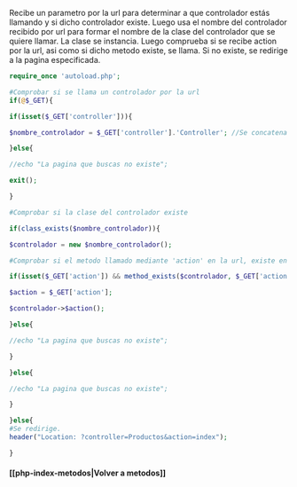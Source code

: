 Recibe un parametro por la url para determinar a que controlador estás llamando y si dicho controlador existe. Luego usa el nombre del controlador recibido por url para formar el nombre de la clase del controlador que se quiere llamar.
La clase se instancia.
Luego comprueba si se recibe action por la url, asi como si dicho metodo existe, se llama.
Si no existe, se redirige a la pagina especificada.
```php
require_once 'autoload.php';

#Comprobar si se llama un controlador por la url
if(@$_GET){

if(isset($_GET['controller'])){

$nombre_controlador = $_GET['controller'].'Controller'; //Se concatena Controller para formar el nombre completo del controlador

}else{

//echo "La pagina que buscas no existe";

exit();

}

#Comprobar si la clase del controlador existe

if(class_exists($nombre_controlador)){

$controlador = new $nombre_controlador();

#Comprobar si el metodo llamado mediante 'action' en la url, existe en el controlador dado

if(isset($_GET['action']) && method_exists($controlador, $_GET['action'])){

$action = $_GET['action'];

$controlador->$action();

}else{

//echo "La pagina que buscas no existe";

}

}else{

//echo "La pagina que buscas no existe";

}

}else{
#Se redirige.
header("Location: ?controller=Productos&action=index");

}
```

#### [[php-index-metodos|Volver a metodos]]